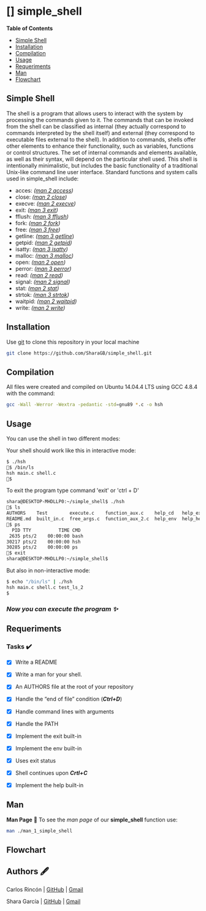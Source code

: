 # [] simple_shell

**Table of Contents**
- [Simple Shell](#simple-shell)
- [Installation](#installation)
- [Compilation](#compilation)
- [Usage](#usage)
- [Requeriments](#requeriments)
- [Man](#man)
- [Flowchart](#flowchart)

## Simple Shell
The shell is a program that allows users to interact with the system by processing the commands given to it. The commands that can be invoked from the shell can be classified as internal (they actually correspond to commands interpreted by the shell itself) and external (they correspond to executable files external to the shell). In addition to commands, shells offer other elements to enhance their functionality, such as variables, functions or control structures. The set of internal commands and elements available, as well as their syntax, will depend on the particular shell used.  This shell is intentionally minimalistic, but includes the basic functionality of a traditional Unix-like command line user interface.
Standard functions and system calls used in simple_shell include:

   - acces: *([man 2 access](https://man7.org/linux/man-pages/man2/access.2.html))*
   - close: *([man 2 close](https://man7.org/linux/man-pages/man2/close.2.html))*
   - execve: *([man 2 execve](https://man7.org/linux/man-pages/man2/execve.2.html))*
   - exit: *([man 3 exit](https://man7.org/linux/man-pages/man3/exit.3.html))*
   - fflush: *([man 3 fflush](https://man7.org/linux/man-pages/man3/fflush.3.html))*
   - fork: *([man 2 fork](https://man7.org/linux/man-pages/man2/fork.2.html))*
   - free: *([man 3 free](https://linux.die.net/man/3/free))*
   - getline: *([man 3 getline](https://man7.org/linux/man-pages/man3/getline.3.html)*)
   - getpid: *([man 2 getpid](https://man7.org/linux/man-pages/man2/getpid.2.html))*
   - isatty: *([man 3 isatty](https://man7.org/linux/man-pages/man3/isatty.3.html))*
   - malloc: *([man 3 malloc](https://man7.org/linux/man-pages/man3/free.3.html))*
   - open: *([man 2 open](https://man7.org/linux/man-pages/man2/open.2.html))*
   - perror: *([man 3 perror](https://man7.org/linux/man-pages/man3/perror.3.html))*
   - read: *([man 2 read](https://man7.org/linux/man-pages/man2/read.2.html))*
   - signal: *([man 2 signal](https://man7.org/linux/man-pages/man2/signal.2.html))*
   - stat: *([man 2 stat](https://linux.die.net/man/2/stat))*
   - strtok: *([man 3 strtok](https://man7.org/linux/man-pages/man3/strtok_r.3.html))*
   - waitpid: *([man 2 waitpid](https://linux.die.net/man/2/waitpid))*
   - write: *([man 2 write](https://man7.org/linux/man-pages/man2/write.2.html))*


## Installation

Use [git](https://docs.github.com/en/repositories/creating-and-managing-repositories/cloning-a-repository) to clone this repository in your local machine

```bash
git clone https://github.com/SharaGB/simple_shell.git
```

## Compilation

All files were created and compiled on Ubuntu 14.04.4 LTS using GCC 4.8.4 with the command:

```bash
gcc -Wall -Werror -Wextra -pedantic -std=gnu89 *.c -o hsh
```
## Usage
You can use the shell in two different modes:

Your shell should work like this in interactive mode:

```bash
$ ./hsh
🧿$ /bin/ls
hsh main.c shell.c
🧿$
```
To exit the program type command 'exit' or 'ctrl + D'

```bash
shara@DESKTOP-MHDLLP0:~/simple_shell$ ./hsh
🧿$ ls
AUTHORS    Test        execute.c    function_aux.c    help_cd   help_exit  hsh                 main.h              non_built_in.c          token.c
README.md  built_in.c  free_args.c  function_aux_2.c  help_env  help_help  interactive_mode.c  man_1_simple_shell  non_interactive_mode.c
🧿$ ps
  PID TTY          TIME CMD
 2635 pts/2    00:00:00 bash
30217 pts/2    00:00:00 hsh
30285 pts/2    00:00:00 ps
🧿$ exit
shara@DESKTOP-MHDLLP0:~/simple_shell$
```

But also in non-interactive mode:

```bash
$ echo "/bin/ls" | ./hsh
hsh main.c shell.c test_ls_2
$
```

 ### ***Now you can execute the program ✨***

## Requeriments
### Tasks ✔️

- [x] Write a README
- [x] Write a man for your shell.
- [x] An AUTHORS file at the root of your repository
- [x] Handle the “end of file” condition (***Ctrl+D***)
- [x] Handle command lines with arguments
- [x] Handle the PATH
- [x] Implement the exit built-in
- [x] Implement the env built-in
- [x] Uses exit status
- [x] Shell continues upon ***Crtl+C***
- [x] Implement the help built-in


## Man
**Man Page** 📑
To see the *man page* of our **simple_shell** function use:

```bash
man ./man_1_simple_shell
```

## Flowchart


## Authors 🖋

Carlos Rincón | [GitHub](https://github.com/CarlosRinconsofdev) | [Gmail](3901@holbertonschool.com)

Shara García | [GitHub](https://github.com/SharaGB) | [Gmail](3779@holbertonschool.com)
